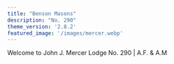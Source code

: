 ```yaml
---
title: "Benson Masons"
description: "No. 290"
theme_version: '2.8.2'
featured_image: '/images/mercer.webp'
---
```

Welcome to John J. Mercer Lodge No. 290 | A.F. & A.M
